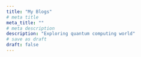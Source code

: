 ```yaml
---
title: "My Blogs"
# meta title
meta_title: ""
# meta description
description: "Exploring quantum computing world"
# save as draft
draft: false
---
```



